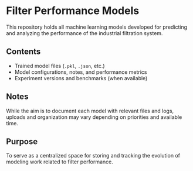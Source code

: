 # Filter Performance Models

This repository holds all machine learning models developed for predicting and analyzing the performance of the industrial filtration system.

## Contents

- Trained model files (`.pkl`, `.json`, etc.)
- Model configurations, notes, and performance metrics
- Experiment versions and benchmarks (when available)

## Notes

While the aim is to document each model with relevant files and logs, uploads and organization may vary depending on priorities and available time.

## Purpose

To serve as a centralized space for storing and tracking the evolution of modeling work related to filter performance.
